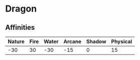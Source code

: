 # Dragon

## Affinities
| Nature | Fire | Water | Arcane | Shadow | Physical |
| ------ |----- | ----- | ------ | ------ | -------- |
| -30 | 30 | -30 | -15 | 0 | 15 |